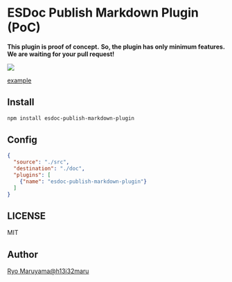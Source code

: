 # ESDoc Publish Markdown Plugin (PoC)
**This plugin is proof of concept.**
**So, the plugin has only minimum features.**
**We are waiting for your pull request!**

<img src="https://raw.githubusercontent.com/esdoc/esdoc-plugins/master/esdoc-publish-markdown-plugin/misc/ss.png">

[example](https://github.com/esdoc/esdoc-plugins/tree/master/esdoc-publish-markdown-plugin/misc/index.md)

## Install
```bash
npm install esdoc-publish-markdown-plugin
```

## Config
```json
{
  "source": "./src",
  "destination": "./doc",
  "plugins": [
    {"name": "esdoc-publish-markdown-plugin"}
  ]
}
```

## LICENSE
MIT

## Author
[Ryo Maruyama@h13i32maru](https://github.com/h13i32maru)
